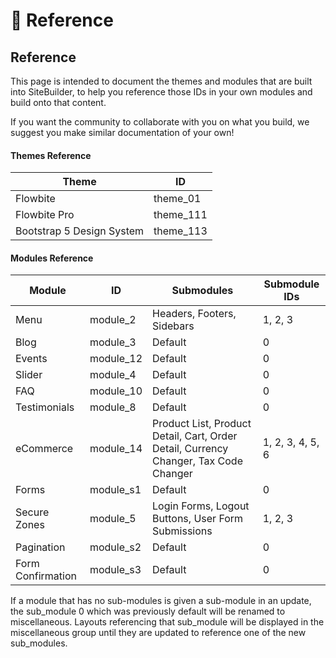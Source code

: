 # 👀 Reference

## Reference <a href="#reference" id="reference"></a>

This page is intended to document the themes and modules that are built into SiteBuilder, to help you reference those IDs in your own modules and build onto that content.

If you want the community to collaborate with you on what you build, we suggest you make similar documentation of your own!

#### Themes Reference <a href="#themes-reference" id="themes-reference"></a>

| Theme                     | ID         |
| ------------------------- | ---------- |
| Flowbite                  | theme\_01  |
| Flowbite Pro              | theme\_111 |
| Bootstrap 5 Design System | theme\_113 |

#### Modules Reference <a href="#modules-reference" id="modules-reference"></a>

| Module            | ID         | Submodules                                                                           | Submodule IDs    |
| ----------------- | ---------- | ------------------------------------------------------------------------------------ | ---------------- |
| Menu              | module\_2  | Headers, Footers, Sidebars                                                           | 1, 2, 3          |
| Blog              | module\_3  | Default                                                                              | 0                |
| Events            | module\_12 | Default                                                                              | 0                |
| Slider            | module\_4  | Default                                                                              | 0                |
| FAQ               | module\_10 | Default                                                                              | 0                |
| Testimonials      | module\_8  | Default                                                                              | 0                |
| eCommerce         | module\_14 | Product List, Product Detail, Cart, Order Detail, Currency Changer, Tax Code Changer | 1, 2, 3, 4, 5, 6 |
| Forms             | module\_s1 | Default                                                                              | 0                |
| Secure Zones      | module\_5  | Login Forms, Logout Buttons, User Form Submissions                                   | 1, 2, 3          |
| Pagination        | module\_s2 | Default                                                                              | 0                |
| Form Confirmation | module\_s3 | Default                                                                              | 0                |

If a module that has no sub-modules is given a sub-module in an update, the sub\_module 0 which was previously default will be renamed to miscellaneous. Layouts referencing that sub\_module will be displayed in the miscellaneous group until they are updated to reference one of the new sub\_modules.
